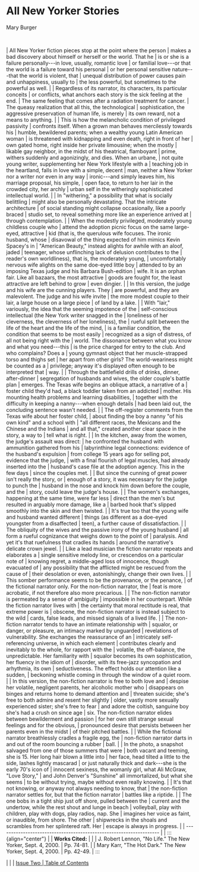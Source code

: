 
# All New Yorker Stories

Mary Burger


 


| All New Yorker fiction pieces stop at the point where the person
| makes a bad discovery about himself or herself or the world. That he
| is or she is a failure personally---in love, usually, romantic love
| or familial love---or that the world is a failure toward his personal
| or her personal sensitive nature---that the world is violent, that
| unequal distribution of power causes pain and unhappiness, usually to
| the less powerful, but sometimes to the powerful as well.
|
| Regardless of its narrator, its characters, its particular conceits
| or conflicts, what anchors each story is the sick feeling at the end.
| The same feeling that comes after a radiation treatment for cancer.
| The queasy realization that all this, the technological
| sophistication, the aggressive preservation of human life, is merely
| its own reward, not a means to anything.
|
| This is how the melancholic condition of privileged passivity
| confronts itself. When a grown man behaves mercilessly towards his
| humble, bewildered parents; when a wealthy young Latin American woman
| is threatened with kidnapping and even death, right in front of her
| own gated home, right inside her private limousine; when the mostly
| likable gay neighbor, in the midst of his theatrical, flamboyant
| prime, withers suddenly and agonizingly, and dies. When an urbane,
| not quite young writer, supplementing her New York lifestyle with a
| teaching job in the heartland, falls in love with a simple, decent
| man, neither a New Yorker nor a writer nor even in any way
| ironic---and simply leaves him, his marriage proposal, his simple,
| open face, to return to her lair in the crowded city, her archly
| urban self in the witheringly sophisticated intellectual world.
|
| In \"withering,\" a possibility that what is socially belittling
| might also be personally devastating. That the intricate architecture
| of social standing might collapse occasionally, like a poorly braced
| studio set, to reveal something more like an experience arrived at
| through contemplation.
|
| When the modestly privileged, moderately young childless couple who
| attend the adoption picnic focus on the same large-eyed, attractive
| kid (that is, the querulous wife focuses. The ironic husband, whose
| disavowal of the thing expected of him mimics Kevin Spacey\'s in
| \"American Beauty,\" instead alights for awhile with an aloof, jaded
| teenager, whose unflinching lack of delusion contributes to the
| reader\'s own worldliness), that is, the moderately young,
| uncomfortably nervous wife alights on the same doe-eyed little boy
| attended to by an imposing Texas judge and his Barbara Bush-edition
| wife. It is an orphan fair. Like all bazaars, the most attractive
| goods are fought for, the least attractive are left behind to grow
| even dingier.
|
| In this version, the judge and his wife are the cunning players. They
| are powerful, and they are malevolent. The judge and his wife invite
| the more modest couple to their lair, a large house on a large piece
| of land by a lake.
|
| With \"lair,\" variously, the idea that the seeming impotence of the
| self-conscious intellectual (the New York writer snagged in the
| loneliness of her cleverness, the cleverness of her loneliness), the
| rueful split between the life of the heart and the life of the mind,
| is a familiar condition, the condition that seems to be most easily
| recognized as a sign of distress, of all not being right with the
| world. The dissonance between what you know and what you need---this
| is the price charged for entry to the club. And who complains? Does a
| young gymnast object that her muscle-strapped torso and thighs set
| her apart from other girls? The world-weariness might be counted as a
| privilege; anyway it\'s displayed often enough to be interpreted that
| way.
|
| Through the battlefield drills of drinks, dinner, after-dinner
| segregation of husbands and wives, the older couple\'s battle plan
| emerges. The Texas wife begins an oblique attack, a narrative of a
| foster child they\'d had, a black toddler taken from an addicted
| mother. His mounting health problems and learning disabilities,
| together with the difficulty in keeping a nanny---when enough details
| had been laid out, the concluding sentence wasn\'t needed.
|
| The off-register comments from the Texas wife about her foster child,
| about finding the boy a nanny \"of his own kind\" and a school with
| \"all different races, the Mexicans and the Chinese and the Indians
| and all that,\" created another clear space in the story, a way to
| tell what is right.
|
| In the kitchen, away from the women, the judge\'s assault was direct:
| he confronted the husband with ammunition gathered from his
| labyrinthine legal connections: evidence of the husband\'s expulsion
| from college 15 years ago for selling pot, evidence that the judge,
| with a final flourish of legal muscles, had already inserted into the
| husband\'s case file at the adoption agency. This in the few days
| since the couples met.
|
| But since the cunning of great power isn\'t really the story, or
| enough of a story, it was necessary for the judge to punch the
| husband in the nose and knock him down before the couple, and the
| story, could leave the judge\'s house.
|
| The women\'s exchanges, happening at the same time, were far less
| direct than the men\'s but resulted in arguably more damage, like a
| barbed hook that\'s slipped smoothly into the skin and then twisted.
|
| It\'s true too that the young wife and husband wanted different
| things (as different as a doe-eyed youngster from a disaffected
| teen), a further cause of dissatisfaction.
|
| The obliquity of the wives and the passive irony of the young husband
| all form a rueful cognizance that weighs down to the point of
| paralysis. And yet it\'s that ruefulness that cradles its hands
| around the narrative\'s delicate crown jewel.
|
| Like a lead musician the fiction narrator repeats and elaborates a
| single sensitive melody line, or crescendos on a particular note of
| knowing regret, a middle-aged loss of innocence, though evacuated of
| any possibility that the afflicted might be rescued from the cause of
| their desolation or even, astonishingly, change their own lives.
|
| This somber performance seems to be the provenance, or the penance,
| of the fictional narrator only. For the non-fiction narrator, the
| feat is more acrobatic, if not therefore also more precarious.
|
| The non-fiction narrator is permeated by a sense of ambiguity
| impossible in her counterpart. While the fiction narrator lives with
| the certainty that moral rectitude is real, that extreme power is
| obscene, the non-fiction narrator is instead subject to the wild
| cards, false leads, and missed signals of a lived life.
|
| The non-fiction narrator tends to have an intimate relationship with
| squalor, or danger, or pleasure, an intimacy marked by unguarded
| revelations of vulnerability. She exchanges the reassurance of an
| intricately self-referencing universe, in which each element
| contributes clearly and inevitably to the whole, for rapport with the
| volatile, the off-balance, the unpredictable. Her familiarity with
| squalor becomes its own sophistication, her fluency in the idiom of
| disorder, with its free-jazz syncopation and arhythmia, its own
| seductiveness. The effect holds our attention like a sudden,
| beckoning whistle coming in through the window of a quiet room.
|
| In this version, the non-fiction narrator is free to both love and
| despise her volatile, negligent parents, her alcoholic mother who
| disappears on binges and returns home to demand attention and
| threaten suicide; she\'s free to both admire and resent her slightly
| older, vastly more sexually experienced sister; she\'s free to fear
| and adore the coltish, sanguine boy she\'s had a crush on since age
| six. The non-fiction narrator elides between bewilderment and passion
| for her own still strange sexual feelings and for the obvious,
| pronounced desire that persists between her parents even in the midst
| of their pitched battles.
|
| While the fictional narrator breathlessly cradles a fragile egg, the
| non-fiction narrator darts in and out of the room bouncing a rubber
| ball.
|
| In the photo, a snapshot salvaged from one of those summers that were
| both vacant and teeming, she is 15. Her long hair blown a little into
| her face, head tilted a little to the side, lashes lightly mascarad
| or just naturally thick and dark---she is the early 70\'s icon of
| innocent sexiness, the womanly girl, what Ali McGraw, \"Love Story,\"
| and John Denver\'s \"Sunshine\" all immortalized, but what she seems
| to be without trying, maybe without even really knowing.
|
| It\'s that not knowing, or anyway not always needing to know, that
| the non-fiction narrator settles for, but that the fiction narrator
| battles like a riptide.
|
| The one bobs in a tight ship just off shore, pulled between the
| current and the undertow, while the rest shout and lunge in beach
| volleyball, play with children, play with dogs, play radios, nap. She
| imagines her voice as faint, or inaudible, from shore. The other
| shipwrecks in the shoals and scrambles from her splintered raft. Her
| escape is always in progress.
|
| -------------------------------------------------------------------
|
| ::: {align="center"}
| 
| **Works Cited:**
|
| 
| J. Robert Lennon, \"No Life.\" The New Yorker, Sept. 4, 2000.
| Pp. 74-81.
| 
| Mary Karr, \"The Hot Dark.\" The New Yorker, Sept. 4, 2000.
| Pp. 42-49.
| :::

| 
|
| [Issue Two
| Table of Contents](../issuetwo_toc.html)


